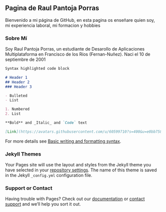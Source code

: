 ## Pagina de Raul Pantoja Porras
Bienvenido a mi página de GitHub, en esta pagina os enseñare quien soy, mi experiencia laboral, mi formacion y hobbies


### Sobre Mí

Soy Raul Pantoja Porras, un estudiante de Desarollo de Aplicaciones Multiplataforma en Francisco de los Ríos (Fernan-Nuñez). Naci el 10 de septiembre de 2001

```markdown
Syntax highlighted code block

# Header 1
## Header 2
### Header 3

- Bulleted
- List

1. Numbered
2. List

**Bold** and _Italic_ and `Code` text

[Link](https://avatars.githubusercontent.com/u/60599710?s=400&u=e0bb758dcf78b17767f62981c115f9d4e82066e9&v=4) and ![Image](https://avatars.githubusercontent.com/u/60599710?s=400&u=e0bb758dcf78b17767f62981c115f9d4e82066e9&v=4)
```

For more details see [Basic writing and formatting syntax](https://docs.github.com/en/github/writing-on-github/getting-started-with-writing-and-formatting-on-github/basic-writing-and-formatting-syntax).

### Jekyll Themes

Your Pages site will use the layout and styles from the Jekyll theme you have selected in your [repository settings](https://github.com/RaulPantoja/PaginaRaul/settings/pages). The name of this theme is saved in the Jekyll `_config.yml` configuration file.

### Support or Contact

Having trouble with Pages? Check out our [documentation](https://docs.github.com/categories/github-pages-basics/) or [contact support](https://support.github.com/contact) and we’ll help you sort it out.

